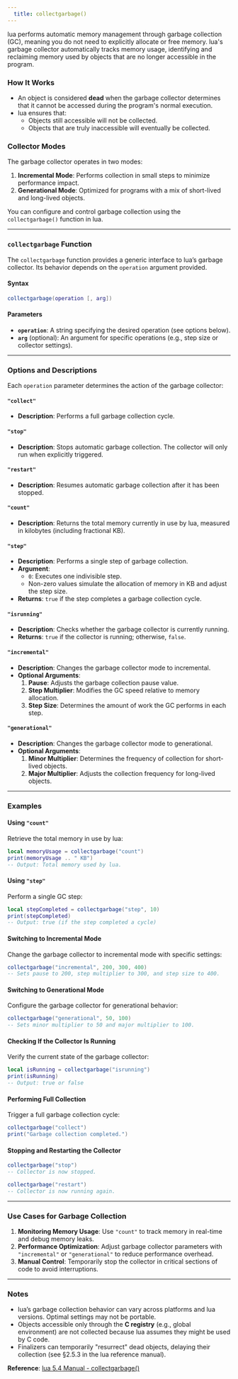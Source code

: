```yaml
---
  title: collectgarbage()
---
```


lua performs automatic memory management through garbage collection (GC), meaning you do not need to explicitly allocate or free memory. lua's garbage collector automatically tracks memory usage, identifying and reclaiming memory used by objects that are no longer accessible in the program.

### How It Works

- An object is considered **dead** when the garbage collector determines that it cannot be accessed during the program's normal execution.  
- lua ensures that:
  - Objects still accessible will not be collected.
  - Objects that are truly inaccessible will eventually be collected.  

### Collector Modes

The garbage collector operates in two modes:  
1. **Incremental Mode**: Performs collection in small steps to minimize performance impact.  
2. **Generational Mode**: Optimized for programs with a mix of short-lived and long-lived objects.

You can configure and control garbage collection using the `collectgarbage()` function in lua.

---

### `collectgarbage` Function

The `collectgarbage` function provides a generic interface to lua’s garbage collector. Its behavior depends on the `operation` argument provided.  

#### Syntax  
```lua
collectgarbage(operation [, arg])
```

#### Parameters  
- **`operation`**: A string specifying the desired operation (see options below).  
- **`arg`** (optional): An argument for specific operations (e.g., step size or collector settings).  

---

### Options and Descriptions  

Each `operation` parameter determines the action of the garbage collector:  

#### `"collect"`  
- **Description**: Performs a full garbage collection cycle.  

#### `"stop"`  
- **Description**: Stops automatic garbage collection. The collector will only run when explicitly triggered.  

#### `"restart"`  
- **Description**: Resumes automatic garbage collection after it has been stopped.  

#### `"count"`  
- **Description**: Returns the total memory currently in use by lua, measured in kilobytes (including fractional KB).  

#### `"step"`  
- **Description**: Performs a single step of garbage collection.  
- **Argument**:  
  - `0`: Executes one indivisible step.  
  - Non-zero values simulate the allocation of memory in KB and adjust the step size.  
- **Returns**: `true` if the step completes a garbage collection cycle.  

#### `"isrunning"`  
- **Description**: Checks whether the garbage collector is currently running.  
- **Returns**: `true` if the collector is running; otherwise, `false`.  

#### `"incremental"`  
- **Description**: Changes the garbage collector mode to incremental.  
- **Optional Arguments**:  
  1. **Pause**: Adjusts the garbage collection pause value.  
  2. **Step Multiplier**: Modifies the GC speed relative to memory allocation.  
  3. **Step Size**: Determines the amount of work the GC performs in each step.  

#### `"generational"`  
- **Description**: Changes the garbage collector mode to generational.  
- **Optional Arguments**:  
  1. **Minor Multiplier**: Determines the frequency of collection for short-lived objects.  
  2. **Major Multiplier**: Adjusts the collection frequency for long-lived objects.  

---

### Examples  

#### Using `"count"`  
Retrieve the total memory in use by lua:  
```lua
local memoryUsage = collectgarbage("count")
print(memoryUsage .. " KB")
-- Output: Total memory used by lua.
```

#### Using `"step"`  
Perform a single GC step:  
```lua
local stepCompleted = collectgarbage("step", 10)
print(stepCompleted)
-- Output: true (if the step completed a cycle)
```

#### Switching to Incremental Mode  
Change the garbage collector to incremental mode with specific settings:  
```lua
collectgarbage("incremental", 200, 300, 400)
-- Sets pause to 200, step multiplier to 300, and step size to 400.
```

#### Switching to Generational Mode  
Configure the garbage collector for generational behavior:  
```lua
collectgarbage("generational", 50, 100)
-- Sets minor multiplier to 50 and major multiplier to 100.
```

#### Checking If the Collector Is Running  
Verify the current state of the garbage collector:  
```lua
local isRunning = collectgarbage("isrunning")
print(isRunning)
-- Output: true or false
```

#### Performing Full Collection  
Trigger a full garbage collection cycle:  
```lua
collectgarbage("collect")
print("Garbage collection completed.")
```

#### Stopping and Restarting the Collector  
```lua
collectgarbage("stop")
-- Collector is now stopped.

collectgarbage("restart")
-- Collector is now running again.
```

---

### Use Cases for Garbage Collection  

1. **Monitoring Memory Usage**: Use `"count"` to track memory in real-time and debug memory leaks.  
2. **Performance Optimization**: Adjust garbage collector parameters with `"incremental"` or `"generational"` to reduce performance overhead.  
3. **Manual Control**: Temporarily stop the collector in critical sections of code to avoid interruptions.  

---

### Notes  

- lua’s garbage collection behavior can vary across platforms and lua versions. Optimal settings may not be portable.  
- Objects accessible only through the **C registry** (e.g., global environment) are not collected because lua assumes they might be used by C code.  
- Finalizers can temporarily "resurrect" dead objects, delaying their collection (see §2.5.3 in the lua reference manual).  

**Reference**: [lua 5.4 Manual - collectgarbage()](https://lua.org/manual/5.4/manual.html#pdf-collectgarbage)
